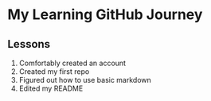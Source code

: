 
# My Learning GitHub Journey

## Lessons

1. Comfortably created an account
2. Created my first repo
3. Figured out how to use basic markdown
4. Edited my README
